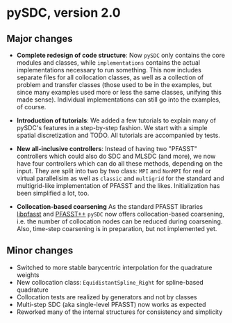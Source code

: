 pySDC, version 2.0
==================

Major changes
-------------

* **Complete redesign of code structure**: Now `pySDC` only contains the core 
modules and classes, while `implementations` contains the actual implementations
necessary to run something. This now includes separate files for all collocation 
classes, as well as a collection of problem and transfer classes (those used
to be in the examples, but since many examples used more or less the same 
classes, unifying this made sense). Individual implementations can still go
into the examples, of course.

* **Introduction of tutorials**: We added a few tutorials to explain many
of pySDC's features in a step-by-step fashion. We start with a simple spatial
discretization and TODO. All tutorials are accompanied by tests.

* **New all-inclusive controllers**: Instead of having two "PFASST" controllers 
which could also do SDC and MLSDC (and more), we now have four controllers
which can do all these methods, depending on the input. They are split into 
two by two class: `MPI` and `NonMPI` for real or virtual parallelisim as well
as `classic` and `multigrid` for the standard and multigrid-like implementation 
of PFASST and the likes. Initialization has been simplified a lot, too.

* **Collocation-based coarsening** As the standard PFASST libraries 
[libpfasst](https://bitbucket.org/memmett/libpfasst) and [PFASST++](https://github.com/Parallel-in-Time/PFASST) 
`pySDC` now offers collocation-based coarsening, i.e. the number of collocation nodes can be reduced during coarsening.
Also, time-step coarsening is in preparation, but not implemented yet.


Minor changes
-------------

* Switched to more stable barycentric interpolation for the quadrature weights
* New collocation class: `EquidistantSpline_Right` for spline-based quadrature
* Collocation tests are realized by generators and not by classes
* Multi-step SDC (aka single-level PFASST) now works as expected
* Reworked many of the internal structures for consistency and simplicity


